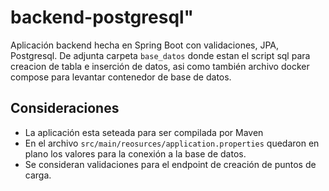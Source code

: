 # backend-postgresql" 
Aplicación backend hecha en Spring Boot con validaciones, JPA, Postgresql. De adjunta carpeta `base_datos` donde estan el script sql para creacion de tabla e inserción de datos, asi como también archivo docker compose para levantar contenedor de base de datos.

## Consideraciones
- La aplicación esta seteada para ser compilada por Maven
- En el archivo `src/main/reosurces/application.properties` quedaron en plano los valores para la conexión a la base de datos.
- Se consideran validaciones para el endpoint de creación de puntos de carga.